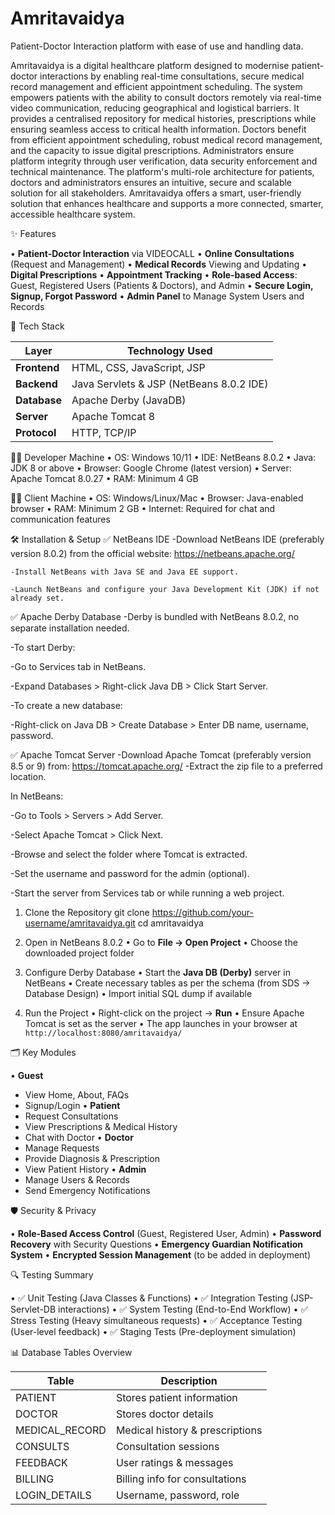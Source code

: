 # Amritavaidya
Patient-Doctor Interaction platform with ease of use and handling data.

Amritavaidya is a digital healthcare platform designed to modernise patient-doctor interactions by enabling real-time consultations, secure medical record management and efficient appointment scheduling.
The system empowers patients with the ability to consult doctors remotely via real-time video communication, reducing geographical and logistical barriers. It provides a centralised repository for medical histories, prescriptions while ensuring seamless access to critical health information. Doctors benefit from efficient appointment scheduling, robust medical record management, and the capacity to issue digital prescriptions.
Administrators ensure platform integrity through user verification, data security enforcement and technical maintenance. The platform's multi-role architecture for patients, doctors and administrators ensures an intuitive, secure and scalable solution for all stakeholders.
Amritavaidya offers a smart, user-friendly solution that enhances healthcare  and supports a more connected, smarter, accessible healthcare system.


✨ Features

•	**Patient-Doctor Interaction** via VIDEOCALL
•	**Online Consultations** (Request and Management)
•	**Medical Records** Viewing and Updating
•	**Digital Prescriptions**
•	**Appointment Tracking**
•	**Role-based Access**: Guest, Registered Users (Patients & Doctors), and Admin
•	**Secure Login, Signup, Forgot Password**
•	**Admin Panel** to Manage System Users and Records


🧱 Tech Stack

| Layer        | Technology Used                          |
|--------------|------------------------------------------|
| **Frontend** | HTML, CSS, JavaScript, JSP               |
| **Backend**  | Java Servlets & JSP (NetBeans 8.0.2 IDE) |
| **Database** | Apache Derby (JavaDB)                    |
| **Server**   | Apache Tomcat 8                          |
| **Protocol** | HTTP, TCP/IP                             |

🧑‍💻 Developer Machine
•	OS: Windows 10/11
•	IDE: NetBeans 8.0.2
•	Java: JDK 8 or above
•	Browser: Google Chrome (latest version)
•	Server: Apache Tomcat 8.0.27
•	RAM: Minimum 4 GB

🧑‍⚕️ Client Machine
•	OS: Windows/Linux/Mac
•	Browser: Java-enabled browser
•	RAM: Minimum 2 GB
•	Internet: Required for chat and communication features


🛠️ Installation & Setup
✅ NetBeans IDE
    -Download NetBeans IDE (preferably version 8.0.2) from the official website: https://netbeans.apache.org/

    -Install NetBeans with Java SE and Java EE support.

    -Launch NetBeans and configure your Java Development Kit (JDK) if not already set.

✅ Apache Derby Database
  -Derby is bundled with NetBeans 8.0.2, no separate installation needed.

  -To start Derby:

  -Go to Services tab in NetBeans.

  -Expand Databases > Right-click Java DB > Click Start Server.

  -To create a new database:

  -Right-click on Java DB > Create Database > Enter DB name, username, password.

✅ Apache Tomcat Server
    -Download Apache Tomcat (preferably version 8.5 or 9) from: https://tomcat.apache.org/
    -Extract the zip file to a preferred location.
    
  In NetBeans:

  -Go to Tools > Servers > Add Server.

  -Select Apache Tomcat > Click Next.

  -Browse and select the folder where Tomcat is extracted.

  -Set the username and password for the admin (optional).

  -Start the server from Services tab or while running a web project.

1. Clone the Repository
git clone https://github.com/your-username/amritavaidya.git
cd amritavaidya

2. Open in NetBeans 8.0.2
•	Go to **File → Open Project**
•	Choose the downloaded project folder

3. Configure Derby Database
•	Start the **Java DB (Derby)** server in NetBeans
•	Create necessary tables as per the schema (from SDS → Database Design)
•	Import initial SQL dump if available

4. Run the Project
•	Right-click on the project → **Run**
•	Ensure Apache Tomcat is set as the server
•	The app launches in your browser at `http://localhost:8080/amritavaidya/`


🗂️ Key Modules

•	**Guest**
  - View Home, About, FAQs
  - Signup/Login
•	**Patient**
  - Request Consultations
  - View Prescriptions & Medical History
  - Chat with Doctor
•	**Doctor**
  - Manage Requests
  - Provide Diagnosis & Prescription
  - View Patient History
•	**Admin**
  - Manage Users & Records
  - Send Emergency Notifications


🛡️ Security & Privacy

•	**Role-Based Access Control** (Guest, Registered User, Admin)
•	**Password Recovery** with Security Questions
•	**Emergency Guardian Notification System**
•	**Encrypted Session Management** (to be added in deployment)


🔍 Testing Summary

•	✅ Unit Testing (Java Classes & Functions)
•	✅ Integration Testing (JSP-Servlet-DB interactions)
•	✅ System Testing (End-to-End Workflow)
•	✅ Stress Testing (Heavy simultaneous requests)
•	✅ Acceptance Testing (User-level feedback)
•	✅ Staging Tests (Pre-deployment simulation)


📊 Database Tables Overview

| Table             | Description                    |
|------------------|---------------------------------|
| PATIENT          | Stores patient information      |
| DOCTOR           | Stores doctor details           |
| MEDICAL_RECORD   | Medical history & prescriptions |
| CONSULTS         | Consultation sessions           |
| FEEDBACK         | User ratings & messages         |
| BILLING          | Billing info for consultations  |
| LOGIN_DETAILS    | Username, password, role        |

